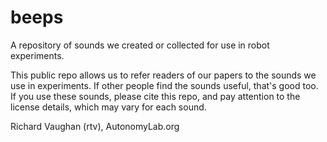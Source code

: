 beeps
=====

A repository of sounds we created or collected for use in robot experiments.

This public repo allows us to refer readers of our papers to the sounds we use in experiments. If other people find the sounds useful, that's good too. If you use these sounds, please cite this repo, and pay attention to the license details, which may vary for each sound. 

Richard Vaughan (rtv), AutonomyLab.org

